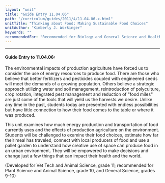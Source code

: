```yaml
---
layout: "unit"
title: "Guide Entry 11.04.06"
path: "/curriculum/guides/2011/4/11.04.06.x.html"
unitTitle: "Thinking about Food: Making Sustainable Food Choices"
unitAuthor: "Kimberly J. Workinger"
keywords: ""
recommendedFor: "Recommended for Biology and General Science and Health, grades 9 and 10"
---
```

<body>
<hr/>
<h4>
Guide Entry to 11.04.06:
</h4>
<p>
The environmental impacts of production agriculture have forced us to consider the use of energy resources to produce food. There are those who believe that better fertilizers and pesticides coupled with engineered seeds will meet the demands of a growing population. Others believe a strategic approach utilizing water and soil management, reintroduction of polyculture, crop rotation, integrated pest management and reduction of "food miles" are just some of the tools that will yield us the harvests we desire. Unlike any time in the past, students today are presented with endless possibilities but have little connection to how their food comes to the table or where it was produced.
</p>
<p>
This unit examines how much energy production and transportation of food currently uses and the effects of production agriculture on the environment. Students will be challenged to examine their food choices, estimate how far their meal has traveled, connect with local producers of food and use a pallet garden to understand how creative use of space can produce food in an urban environment. They will be empowered to make decisions and change just a few things that can impact their health and the world.
</p>
<p>
(Developed for Vet Tech and Animal Science, grade 11; recommended for Plant Science and Animal Science, grade 10, and General Science, grades 9-10)
</p>
</body>